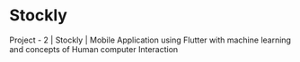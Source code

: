 # Stockly

Project - 2 | Stockly | Mobile Application using Flutter with machine learning and concepts of Human computer Interaction
